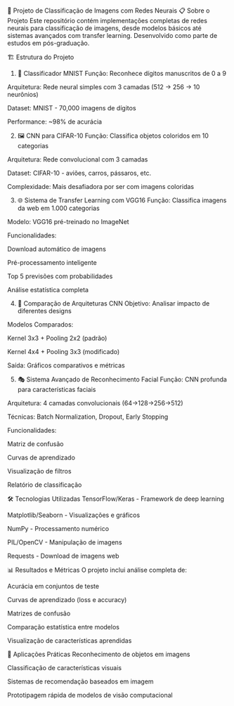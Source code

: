 🧠 Projeto de Classificação de Imagens com Redes Neurais
📋 Sobre o Projeto
Este repositório contém implementações completas de redes neurais para classificação de imagens, desde modelos básicos até sistemas avançados com transfer learning. Desenvolvido como parte de estudos em pós-graduação.

🏗️ Estrutura do Projeto
1. 🔢 Classificador MNIST
Função: Reconhece dígitos manuscritos de 0 a 9

Arquitetura: Rede neural simples com 3 camadas (512 → 256 → 10 neurônios)

Dataset: MNIST - 70,000 imagens de dígitos

Performance: ~98% de acurácia

2. 🖼️ CNN para CIFAR-10
Função: Classifica objetos coloridos em 10 categorias

Arquitetura: Rede convolucional com 3 camadas

Dataset: CIFAR-10 - aviões, carros, pássaros, etc.

Complexidade: Mais desafiadora por ser com imagens coloridas

3. 🌐 Sistema de Transfer Learning com VGG16
Função: Classifica imagens da web em 1.000 categorias

Modelo: VGG16 pré-treinado no ImageNet

Funcionalidades:

Download automático de imagens

Pré-processamento inteligente

Top 5 previsões com probabilidades

Análise estatística completa

4. 🔬 Comparação de Arquiteturas CNN
Objetivo: Analisar impacto de diferentes designs

Modelos Comparados:

Kernel 3x3 + Pooling 2x2 (padrão)

Kernel 4x4 + Pooling 3x3 (modificado)

Saída: Gráficos comparativos e métricas

5. 🎭 Sistema Avançado de Reconhecimento Facial
Função: CNN profunda para características faciais

Arquitetura: 4 camadas convolucionais (64→128→256→512)

Técnicas: Batch Normalization, Dropout, Early Stopping

Funcionalidades:

Matriz de confusão

Curvas de aprendizado

Visualização de filtros

Relatório de classificação

🛠️ Tecnologias Utilizadas
TensorFlow/Keras - Framework de deep learning

Matplotlib/Seaborn - Visualizações e gráficos

NumPy - Processamento numérico

PIL/OpenCV - Manipulação de imagens

Requests - Download de imagens web

📊 Resultados e Métricas
O projeto inclui análise completa de:

Acurácia em conjuntos de teste

Curvas de aprendizado (loss e accuracy)

Matrizes de confusão

Comparação estatística entre modelos

Visualização de características aprendidas

🎯 Aplicações Práticas
Reconhecimento de objetos em imagens

Classificação de características visuais

Sistemas de recomendação baseados em imagem

Prototipagem rápida de modelos de visão computacional
